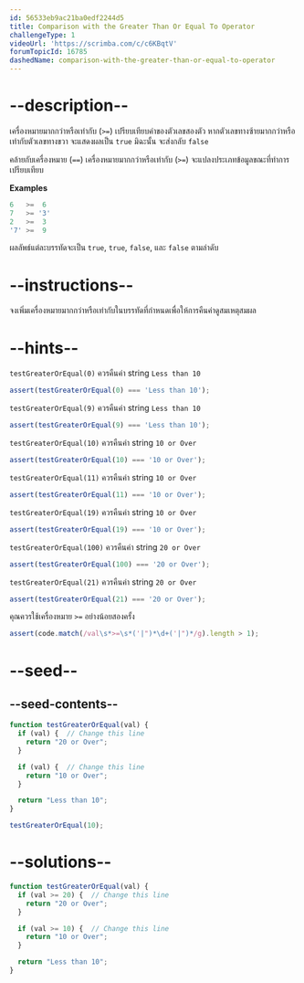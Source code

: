 ```yaml
---
id: 56533eb9ac21ba0edf2244d5
title: Comparison with the Greater Than Or Equal To Operator
challengeType: 1
videoUrl: 'https://scrimba.com/c/c6KBqtV'
forumTopicId: 16785
dashedName: comparison-with-the-greater-than-or-equal-to-operator
---
```


# --description--

เครื่องหมายมากกว่าหรือเท่ากับ (`>=`) เปรียบเทียบค่าของตัวเลขสองตัว หากตัวเลขทางซ้ายมากกว่าหรือเท่ากับตัวเลขทางขวา จะแสดงผลเป็น `true` มิฉะนั้น จะส่งกลับ `false`

คล้ายกับเครื่องหมาย (`==`) เครื่องหมายมากกว่าหรือเท่ากับ (`>=`) จะแปลงประเภทข้อมูลขณะที่ทำการเปรียบเทียบ 

**Examples**

```js
6   >=  6
7   >= '3'
2   >=  3
'7' >=  9
```

ผลลัพธ์แต่ละบรรทัดจะเป็น `true`, `true`, `false`, และ `false` ตามลำดับ

# --instructions--

จงเพิ่มเครื่องหมายมากกว่าหรือเท่ากับในบรรทัดที่กำหนดเพื่อให้การคืนค่าดูสมเหตุสมผล

# --hints--

`testGreaterOrEqual(0)` ควรคืนค่า string `Less than 10`

```js
assert(testGreaterOrEqual(0) === 'Less than 10');
```

`testGreaterOrEqual(9)` ควรคืนค่า string `Less than 10`

```js
assert(testGreaterOrEqual(9) === 'Less than 10');
```

`testGreaterOrEqual(10)` ควรคืนค่า string `10 or Over`

```js
assert(testGreaterOrEqual(10) === '10 or Over');
```

`testGreaterOrEqual(11)` ควรคืนค่า string `10 or Over`

```js
assert(testGreaterOrEqual(11) === '10 or Over');
```

`testGreaterOrEqual(19)` ควรคืนค่า string `10 or Over`

```js
assert(testGreaterOrEqual(19) === '10 or Over');
```

`testGreaterOrEqual(100)` ควรคืนค่า string `20 or Over`

```js
assert(testGreaterOrEqual(100) === '20 or Over');
```

`testGreaterOrEqual(21)` ควรคืนค่า string `20 or Over`

```js
assert(testGreaterOrEqual(21) === '20 or Over');
```

คุณควรใช้เครื่องหมาย `>=` อย่างน้อยสองครั้ง

```js
assert(code.match(/val\s*>=\s*('|")*\d+('|")*/g).length > 1);
```

# --seed--

## --seed-contents--

```js
function testGreaterOrEqual(val) {
  if (val) {  // Change this line
    return "20 or Over";
  }

  if (val) {  // Change this line
    return "10 or Over";
  }

  return "Less than 10";
}

testGreaterOrEqual(10);
```

# --solutions--

```js
function testGreaterOrEqual(val) {
  if (val >= 20) {  // Change this line
    return "20 or Over";
  }

  if (val >= 10) {  // Change this line
    return "10 or Over";
  }

  return "Less than 10";
}
```
